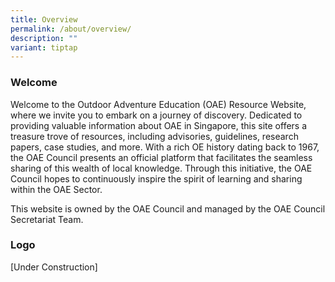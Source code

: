 ```yaml
---
title: Overview
permalink: /about/overview/
description: ""
variant: tiptap
---
```

<h3>Welcome</h3><p>Welcome to the Outdoor Adventure Education (OAE) Resource Website, where we invite you to embark on a journey of discovery. Dedicated to providing valuable information about OAE in Singapore, this site offers a treasure trove of resources, including advisories, guidelines, research papers, case studies, and more. With a rich OE history dating back to 1967, the OAE Council presents an official platform that facilitates the seamless sharing of this wealth of local knowledge. Through this initiative, the OAE Council hopes to continuously inspire the spirit of learning and sharing within the OAE Sector.</p><p>This website is owned by the OAE Council and managed by the OAE Council Secretariat Team.</p><h3>Logo</h3><p>[Under Construction]</p><p></p>